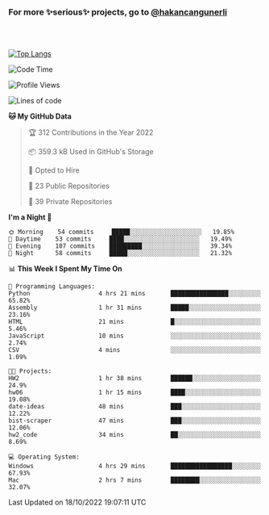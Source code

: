 ### For more ✨serious✨ projects, go to [@hakancangunerli](https://github.com/hakancangunerli)

<br>
<br>



[![Top Langs](https://github-readme-stats.vercel.app/api/top-langs/?username=63616e&layout=compact&hide=tex,html,shell,assembly,C&langs_count=6&exclude_repo=2015-csharp)](https://github.com/anuraghazra/github-readme-stats)


<!--START_SECTION:waka-->
![Code Time](http://img.shields.io/badge/Code%20Time-249%20hrs%209%20mins-blue)

![Profile Views](http://img.shields.io/badge/Profile%20Views-1-blue)

![Lines of code](https://img.shields.io/badge/From%20Hello%20World%20I%27ve%20Written-867%20Thousand%20lines%20of%20code-blue)

**🐱 My GitHub Data** 

> 🏆 312 Contributions in the Year 2022
 > 
> 📦 359.3 kB Used in GitHub's Storage 
 > 
> 💼 Opted to Hire
 > 
> 📜 23 Public Repositories 
 > 
> 🔑 39 Private Repositories  
 > 
**I'm a Night 🦉** 

```text
🌞 Morning    54 commits     █████░░░░░░░░░░░░░░░░░░░░   19.85% 
🌆 Daytime    53 commits     ████░░░░░░░░░░░░░░░░░░░░░   19.49% 
🌃 Evening    107 commits    █████████░░░░░░░░░░░░░░░░   39.34% 
🌙 Night      58 commits     █████░░░░░░░░░░░░░░░░░░░░   21.32%

```


📊 **This Week I Spent My Time On** 

```text
💬 Programming Languages: 
Python                   4 hrs 21 mins       ████████████████░░░░░░░░░   65.82% 
Assembly                 1 hr 31 mins        █████░░░░░░░░░░░░░░░░░░░░   23.16% 
HTML                     21 mins             █░░░░░░░░░░░░░░░░░░░░░░░░   5.46% 
JavaScript               10 mins             ░░░░░░░░░░░░░░░░░░░░░░░░░   2.74% 
CSV                      4 mins              ░░░░░░░░░░░░░░░░░░░░░░░░░   1.09%

🐱‍💻 Projects: 
HW2                      1 hr 38 mins        ██████░░░░░░░░░░░░░░░░░░░   24.9% 
hw06                     1 hr 15 mins        ████░░░░░░░░░░░░░░░░░░░░░   19.08% 
date-ideas               48 mins             ███░░░░░░░░░░░░░░░░░░░░░░   12.22% 
bist-scraper             47 mins             ███░░░░░░░░░░░░░░░░░░░░░░   12.06% 
hw2_code                 34 mins             ██░░░░░░░░░░░░░░░░░░░░░░░   8.69%

💻 Operating System: 
Windows                  4 hrs 29 mins       █████████████████░░░░░░░░   67.93% 
Mac                      2 hrs 7 mins        ████████░░░░░░░░░░░░░░░░░   32.07%

```


 Last Updated on 18/10/2022 19:07:11 UTC
<!--END_SECTION:waka-->


